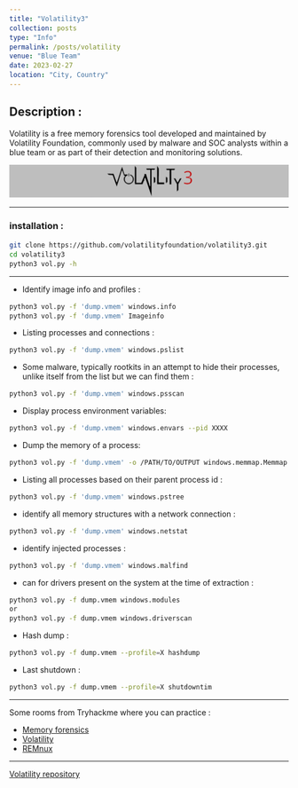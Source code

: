 ```yaml
---
title: "Volatility3"
collection: posts
type: "Info"
permalink: /posts/volatility
venue: "Blue Team"
date: 2023-02-27
location: "City, Country"
---
```


## Description :
Volatility is a free memory forensics tool developed and maintained by Volatility Foundation, commonly used by malware and SOC analysts within a blue team or as part of their detection and monitoring solutions.

![volatility](/images/volatility3.jpg)

--- 

### installation :
```bash
git clone https://github.com/volatilityfoundation/volatility3.git
cd volatility3
python3 vol.py -h
```

---

* Identify image info and profiles :
```bash
python3 vol.py -f 'dump.vmem' windows.info
python3 vol.py -f 'dump.vmem' Imageinfo
```

* Listing processes and connections :
```bash
python3 vol.py -f 'dump.vmem' windows.pslist
```

* Some malware, typically rootkits in an attempt to hide their processes, unlike itself from the list but we can find them :
```bash
python3 vol.py -f 'dump.vmem' windows.psscan
```

* Display process environment variables:
```bash
python3 vol.py -f 'dump.vmem' windows.envars --pid XXXX
```

* Dump the memory of a process:
```bash
python3 vol.py -f 'dump.vmem' -o /PATH/TO/OUTPUT windows.memmap.Memmap --pid XXXX --dump
```

* Listing all processes based on their parent process id :
```bash
python3 vol.py -f 'dump.vmem' windows.pstree
```

* identify all memory structures with a network connection :
```bash
python3 vol.py -f 'dump.vmem' windows.netstat
```

* identify injected processes : 
```bash
python3 vol.py -f 'dump.vmem' windows.malfind
```

* can for drivers present on the system at the time of extraction :
```bash
python3 vol.py -f dump.vmem windows.modules
or 
python3 vol.py -f dump.vmem windows.driverscan
```

* Hash dump : 
```bash
python3 vol.py -f dump.vmem --profile=X hashdump
```

* Last shutdown : 
```bash
python3 vol.py -f dump.vmem --profile=X shutdowntim
```

--- 
Some rooms from Tryhackme where you can practice :
* [Memory forensics](https://tryhackme.com/room/memoryforensics)
* [Volatility](https://tryhackme.com/room/volatility)
* [REMnux](https://tryhackme.com/room/malremnuxv2)

---

[Volatility repository](https://github.com/volatilityfoundation/volatility3)